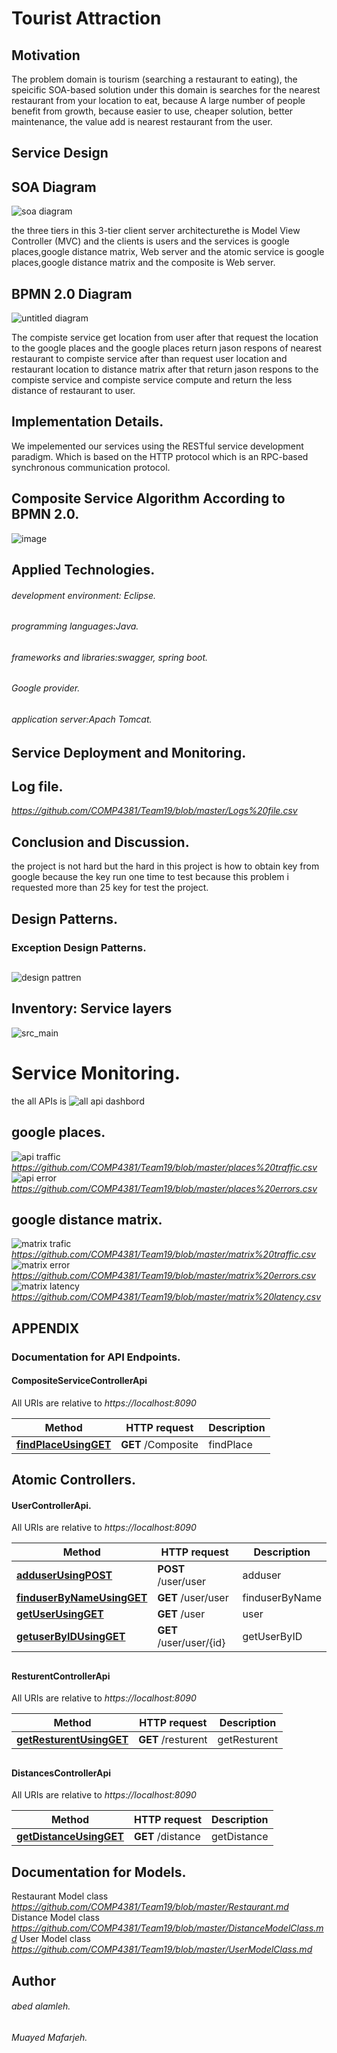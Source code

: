 # Tourist Attraction

## Motivation
The problem domain is tourism (searching a restaurant to eating), the speicific SOA-based solution under this domain is searches for the nearest restaurant from your location to eat, because A large number of people benefit from growth, because easier to use, cheaper solution, better maintenance, the value add is nearest restaurant from the user.
## Service Design
## SOA Diagram
![soa diagram](https://user-images.githubusercontent.com/44411022/49698719-4233af00-fb7c-11e8-95a7-235132dfa9e7.png)

the three tiers in this 3-tier client server architecturethe is Model View Controller (MVC) and the clients is users and the services is google places,google distance matrix, Web server and the atomic service is google places,google distance matrix and the composite is Web server.


## BPMN 2.0 Diagram 
![untitled diagram](https://user-images.githubusercontent.com/44411022/49698740-ace4ea80-fb7c-11e8-9825-6561692f7431.png)

The compiste service get location from user after that request the location to the google places and the google places return jason respons of nearest restaurant to compiste service after than request user location and restaurant location to distance matrix after
that return jason respons to the compiste service and compiste service compute and return  the less distance of restaurant to user.

## Implementation Details.
We impelemented our services using the RESTful service development paradigm. Which is based on the HTTP protocol which is an RPC-based synchronous communication protocol.
## Composite Service Algorithm According to BPMN 2.0.
![image](https://user-images.githubusercontent.com/34231700/50542680-edf47b80-0bcb-11e9-8d1e-8ac16427a94f.png)
## Applied Technologies.
 ###### development environment: Eclipse. 
 ###### programming languages:Java.
 ###### frameworks and libraries:swagger, spring boot.
 ###### Google provider.
 ###### application server:Apach Tomcat.
 ## Service Deployment and Monitoring.
 ## Log file.
 *https://github.com/COMP4381/Team19/blob/master/Logs%20file.csv*
## Conclusion and Discussion.
the project is not hard but the hard in this project is how to obtain key from google because the key run one time to test because this problem i requested more than 25 key for test the project.
 ## Design Patterns.
 ### Exception Design Patterns.
 ##
 ![design pattren](https://user-images.githubusercontent.com/44411022/50542821-1c963600-0b7b-11e9-91f8-f307b9eee570.png)
 
 ## Inventory: Service layers
 ![src_main](https://user-images.githubusercontent.com/44411022/50542850-6a5f6e00-0b7c-11e9-9bb7-168ca784eecc.png)
 # Service Monitoring.
 the all APIs is 
 ![all api dashbord](https://user-images.githubusercontent.com/34231700/50551352-d4b10500-0c87-11e9-9bd9-d476c8309a59.PNG)
 ## google places.
 ![api traffic](https://user-images.githubusercontent.com/34231700/50550742-6b78c400-0c7e-11e9-8880-b3795cd3214d.PNG)
*https://github.com/COMP4381/Team19/blob/master/places%20traffic.csv*
![api error](https://user-images.githubusercontent.com/34231700/50550758-aaa71500-0c7e-11e9-87a7-d22cdf8b7772.PNG)
*https://github.com/COMP4381/Team19/blob/master/places%20errors.csv*
 ## google distance matrix.
 ![matrix trafic](https://user-images.githubusercontent.com/34231700/50550820-8bf54e00-0c7f-11e9-8342-79f1b25d7833.PNG)
*https://github.com/COMP4381/Team19/blob/master/matrix%20traffic.csv*
![matrix error](https://user-images.githubusercontent.com/34231700/50550852-fdcd9780-0c7f-11e9-8997-1c5d9bbb862f.PNG)
*https://github.com/COMP4381/Team19/blob/master/matrix%20errors.csv*
![matrix latency](https://user-images.githubusercontent.com/34231700/50550856-0a51f000-0c80-11e9-813e-527b20f64453.PNG)
*https://github.com/COMP4381/Team19/blob/master/matrix%20latency.csv*
 ## APPENDIX
 ### Documentation for API Endpoints.
 #### CompositeServiceControllerApi
All URIs are relative to *https://localhost:8090*

Method | HTTP request | Description
------------- | ------------- | -------------
[**findPlaceUsingGET**](CompositeControllerApi.md#findPlaceUsingGET) | **GET** /Composite | findPlace
##
## Atomic Controllers.
#### UserControllerApi.

All URIs are relative to *https://localhost:8090*

Method | HTTP request | Description
------------- | ------------- | -------------
[**adduserUsingPOST**](UserControllerApi.md#adduserUsingPOST) | **POST** /user/user | adduser
[**finduserByNameUsingGET**](UserControllerApi.md#finduserByNameUsingGET) | **GET** /user/user | finduserByName
[**getUserUsingGET**](UserControllerApi.md#getUserUsingGET) | **GET** /user | user
[**getuserByIDUsingGET**](UserControllerApi.md#getuserByIDUsingGET) | **GET** /user/user/{id} | getUserByID

##
#### ResturentControllerApi

All URIs are relative to *https://localhost:8090*

Method | HTTP request | Description
------------- | ------------- | -------------
[**getResturentUsingGET**](ResturentControllerApi.md#getResturentUsingGET) | **GET** /resturent | getResturent

##
#### DistancesControllerApi

All URIs are relative to *https://localhost:8090*

Method | HTTP request | Description
------------- | ------------- | -------------
[**getDistanceUsingGET**](DistancesControllerApi.md#getDistanceUsingGET) | **GET** /distance | getDistance
## Documentation for Models.
Restaurant Model class *https://github.com/COMP4381/Team19/blob/master/Restaurant.md*
Distance Model class *https://github.com/COMP4381/Team19/blob/master/DistanceModelClass.md*
User Model class *https://github.com/COMP4381/Team19/blob/master/UserModelClass.md*
## Author
###### abed alamleh.
###### Muayed Mafarjeh.

